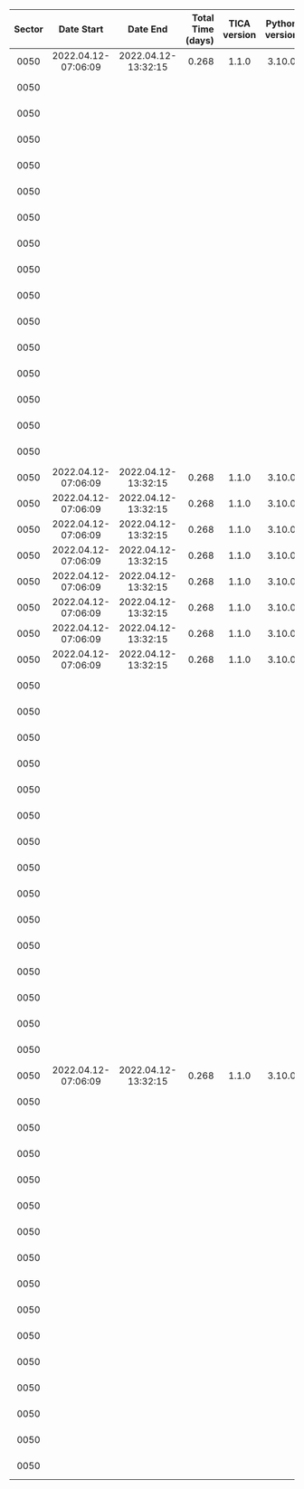 |                             Sector|                         Date Start|                           Date End|                  Total Time (days)|                       TICA version|                     Python version|                               Host|                  conda Environment|                            Ref_FIN|                                CCD|                           Wing FAC|                       Contrast FAC|                         NRef_Stars|                     Ref_Star Tmags|                       N_Trim_Stars|      Ref_Bright Residuals (arcsec)|        Frac_of_FFIs >0.95Ref_Stars|                  AvgFrac Ref_Stars|           AvgFit Residual (arcsec)|            AvgFit Residual (pixel)|                 Flexible Apertures|                 TICA Runtime (sec)|                            N_cores|                 WCS1 Runtime (sec)|                            N_cores|                 WCS2 Runtime (sec)|                            N_cores|
|:---:|:---:|:---:|---:|:---:|:---:|:---:|:---:|:---:|:---:|:---:|:---:|---:|:---:|---:|---:|---:|---:|---:|---:|---:|:---:|---:|:---:|---:|:---:|---:|
|0050|                2022.04.12-07:06:09|                2022.04.12-13:32:15|                              0.268|                              1.1.0|                             3.10.0|                       roci.mit.edu|                    tica_production|                           00208640|                          cam1_ccd1|                                0.9|                                3.5|                                986|7.51-11.99|                                 14|                              0.834|0.54|0.97|0.744|0.04|                              fixed|                             335.96|                                 48|                             331.56|                                  1|                            2889.89|                                  1|
|0050|                                   |                                   |                                   |                                   |                                   |                                   |                                   |                                   |                          cam1_ccd2|                                0.9|                                3.5|                                975|7.51-11.76|                                 16|                              0.898|0.41|0.95|0.769|0.04|                              fixed|                                   |                                   |                             131.96|                                  1|                            2820.91|                                  1|
|0050|                                   |                                   |                                   |                                   |                                   |                                   |                                   |                                   |                          cam1_ccd3|                                0.9|                                3.5|                                945|7.50-11.61|                                 12|                              0.919|0.31|0.94|0.855|0.04|                              fixed|                                   |                                   |                             107.64|                                  1|                            2823.57|                                  1|
|0050|                                   |                                   |                                   |                                   |                                   |                                   |                                   |                                   |                          cam1_ccd4|                                0.9|                                3.5|                                939|7.51-12.00|                                 19|                              0.909|0.47|0.96|0.861|0.04|                              fixed|                                   |                                   |                             119.97|                                  1|                            2909.37|                                  1|
|0050|                                   |                                   |                                   |                                   |                                   |                                   |                                   |                                   |                          cam2_ccd1|                                0.9|                                3.5|                                987|7.53-11.98|                                 13|                              0.961|0.56|0.98|0.885|0.04|                              fixed|                             337.75|                                 48|                             111.00|                                  1|                            2824.75|                                  1|
|0050|                                   |                                   |                                   |                                   |                                   |                                   |                                   |                                   |                          cam2_ccd2|                                0.9|                                3.5|                                940|7.51-11.95|                                 12|                              1.050|0.33|0.95|1.007|0.05|                              fixed|                                   |                                   |                             102.55|                                  1|                            2541.28|                                  1|
|0050|                                   |                                   |                                   |                                   |                                   |                                   |                                   |                                   |                          cam2_ccd3|                                0.9|                                3.5|                                930|7.51-12.00|                                  3|                              0.963|0.33|0.95|0.870|0.04|                              fixed|                                   |                                   |                              96.01|                                  1|                            2936.30|                                  1|
|0050|                                   |                                   |                                   |                                   |                                   |                                   |                                   |                                   |                          cam2_ccd4|                                0.9|                                3.5|                                978|7.50-12.00|                                 22|                              0.862|0.55|0.98|0.728|0.04|                              fixed|                                   |                                   |                             103.31|                                  1|                            2969.32|                                  1|
|0050|                                   |                                   |                                   |                                   |                                   |                                   |                                   |                                   |                          cam3_ccd1|                                0.9|                                3.5|                                981|7.50-11.86|                                 17|                              0.974|0.56|0.97|0.878|0.04|                              fixed|                             319.90|                                 48|                             103.38|                                  1|                            2852.47|                                  1|
|0050|                                   |                                   |                                   |                                   |                                   |                                   |                                   |                                   |                          cam3_ccd2|                                0.9|                                3.5|                                989|7.52-11.81|                                 11|                              0.931|0.67|0.98|0.898|0.04|                              fixed|                                   |                                   |                             112.64|                                  1|                            2958.25|                                  1|
|0050|                                   |                                   |                                   |                                   |                                   |                                   |                                   |                                   |                          cam3_ccd3|                                0.9|                                3.5|                                987|7.50-11.78|                                 13|                              0.892|0.72|0.99|0.845|0.04|                              fixed|                                   |                                   |                             130.56|                                  1|                            2922.23|                                  1|
|0050|                                   |                                   |                                   |                                   |                                   |                                   |                                   |                                   |                          cam3_ccd4|                                0.9|                                3.5|                                982|7.52-11.90|                                 18|                              0.878|0.51|0.97|0.807|0.04|                              fixed|                                   |                                   |                             119.45|                                  1|                            2933.51|                                  1|
|0050|                                   |                                   |                                   |                                   |                                   |                                   |                                   |                                   |                          cam4_ccd1|                                0.9|                                3.5|                                968|7.50-11.97|                                 32|                              0.903|0.70|0.98|0.822|0.04|                              fixed|                             320.12|                                 48|                             142.09|                                  1|                            3233.76|                                  1|
|0050|                                   |                                   |                                   |                                   |                                   |                                   |                                   |                                   |                          cam4_ccd2|                                0.9|                                3.5|                                964|7.50-11.89|                                 36|                              0.910|0.75|0.99|0.751|0.04|                              fixed|                                   |                                   |                             161.12|                                  1|                            2901.48|                                  1|
|0050|                                   |                                   |                                   |                                   |                                   |                                   |                                   |                                   |                          cam4_ccd3|                                0.9|                                3.5|                                972|7.50-11.95|                                 28|                              1.117|0.73|0.99|1.076|0.05|                              fixed|                                   |                                   |                             194.25|                                  1|                            2497.99|                                  1|
|0050|                                   |                                   |                                   |                                   |                                   |                                   |                                   |                                   |                          cam4_ccd4|                                0.9|                                3.5|                                975|7.50-12.00|                                 25|                              1.169|0.56|0.97|1.004|0.05|                              fixed|                                   |                                   |                             380.93|                                  1|                            3276.98|                                  1|
|0050|                2022.04.12-07:06:09|                2022.04.12-13:32:15|                              0.268|                              1.1.0|                             3.10.0|                       roci.mit.edu|                    tica_production|                           00208640|                          cam1_ccd1|                                0.9|                                3.5|                                986|7.51-11.99|                                 14|                              0.834|0.54|0.97|0.744|0.04|                              fixed|                             335.96|                                 48|                             331.56|                                  1|                            2889.89|                                  1|
|0050|                2022.04.12-07:06:09|                2022.04.12-13:32:15|                              0.268|                              1.1.0|                             3.10.0|                       roci.mit.edu|                    tica_production|                           00208640|                          cam1_ccd1|                                0.9|                                3.5|                                986|7.51-11.99|                                 14|                              0.834|0.54|0.97|0.744|0.04|                              fixed|                             335.96|                                 48|                             331.56|                                  1|                            2889.89|                                  1|
|0050|                2022.04.12-07:06:09|                2022.04.12-13:32:15|                              0.268|                              1.1.0|                             3.10.0|                       roci.mit.edu|                    tica_production|                           00208640|                          cam1_ccd1|                                0.9|                                3.5|                                986|7.51-11.99|                                 14|                              0.834|0.54|0.97|0.744|0.04|                                  f|                             335.96|                                 48|                             331.56|                                  1|                            2889.89|                                  1|
|0050|                2022.04.12-07:06:09|                2022.04.12-13:32:15|                              0.268|                              1.1.0|                             3.10.0|                       roci.mit.edu|                    tica_production|                           00208640|                          cam1_ccd1|                                0.9|                                3.5|                                986|7.51-11.99|                                 14|                              0.834|0.54|0.97|0.744|0.04|                              fixed|                             335.96|                                 48|                             331.56|                                  1|                            2889.89|                                  1|
|0050|                2022.04.12-07:06:09|                2022.04.12-13:32:15|                              0.268|                              1.1.0|                             3.10.0|                       roci.mit.edu|                    tica_production|                           00208640|                          cam1_ccd1|                                0.9|                                3.5|                                986|7.51-11.99|                                 14|                              0.834|0.54|0.97|0.744|0.04|                              fixed|                             335.96|                                 48|                             331.56|                                  1|                            2889.89|                                  1|
|0050|                2022.04.12-07:06:09|                2022.04.12-13:32:15|                              0.268|                              1.1.0|                             3.10.0|                       roci.mit.edu|                    tica_production|                           00208640|                          cam1_ccd1|                                0.9|                                3.5|                                986|7.51-11.99|                                 14|                              0.834|0.54|0.97|0.744|0.04|                              fixed|                             335.96|                                 48|                             331.56|                                  1|                            2889.89|                                  1|
|0050|                2022.04.12-07:06:09|                2022.04.12-13:32:15|                              0.268|                              1.1.0|                             3.10.0|                       roci.mit.edu|                    tica_production|                           00208640|                          cam1_ccd1|                                0.9|                                3.5|                                986|7.51-11.99|                                 14|                              0.834|0.54|0.97|0.744|0.04|                              fixed|                             335.96|                                 48|                             331.56|                                  1|                            2889.89|                                  1|
|0050|                2022.04.12-07:06:09|                2022.04.12-13:32:15|                              0.268|                              1.1.0|                             3.10.0|                       roci.mit.edu|                    tica_production|                           00208640|                          cam1_ccd1|                                0.9|                                3.5|                                986|7.51-11.99|                                 14|                              0.834|0.54|0.97|0.744|0.04|                              fixed|                             335.96|                                 48|                             331.56|                                  1|                            2889.89|                                  1|
|0050|                                   |                                   |                                   |                                   |                                   |                                   |                                   |                                   |                          cam1_ccd2|                                0.9|                                3.5|                                975|7.51-11.76|                                 16|                              0.898|0.41|0.95|0.769|0.04|                              fixed|                                   |                                   |                             131.96|                                  1|                            2820.91|                                  1|
|0050|                                   |                                   |                                   |                                   |                                   |                                   |                                   |                                   |                          cam1_ccd3|                                0.9|                                3.5|                                945|7.50-11.61|                                 12|                              0.919|0.31|0.94|0.855|0.04|                              fixed|                                   |                                   |                             107.64|                                  1|                            2823.57|                                  1|
|0050|                                   |                                   |                                   |                                   |                                   |                                   |                                   |                                   |                          cam1_ccd4|                                0.9|                                3.5|                                939|7.51-12.00|                                 19|                              0.909|0.47|0.96|0.861|0.04|                              fixed|                                   |                                   |                             119.97|                                  1|                            2909.37|                                  1|
|0050|                                   |                                   |                                   |                                   |                                   |                                   |                                   |                                   |                          cam2_ccd1|                                0.9|                                3.5|                                987|7.53-11.98|                                 13|                              0.961|0.56|0.98|0.885|0.04|                              fixed|                             337.75|                                 48|                             111.00|                                  1|                            2824.75|                                  1|
|0050|                                   |                                   |                                   |                                   |                                   |                                   |                                   |                                   |                          cam2_ccd2|                                0.9|                                3.5|                                940|7.51-11.95|                                 12|                              1.050|0.33|0.95|1.007|0.05|                              fixed|                                   |                                   |                             102.55|                                  1|                            2541.28|                                  1|
|0050|                                   |                                   |                                   |                                   |                                   |                                   |                                   |                                   |                          cam2_ccd3|                                0.9|                                3.5|                                930|7.51-12.00|                                  3|                              0.963|0.33|0.95|0.870|0.04|                              fixed|                                   |                                   |                              96.01|                                  1|                            2936.30|                                  1|
|0050|                                   |                                   |                                   |                                   |                                   |                                   |                                   |                                   |                          cam2_ccd4|                                0.9|                                3.5|                                978|7.50-12.00|                                 22|                              0.862|0.55|0.98|0.728|0.04|                              fixed|                                   |                                   |                             103.31|                                  1|                            2969.32|                                  1|
|0050|                                   |                                   |                                   |                                   |                                   |                                   |                                   |                                   |                          cam3_ccd1|                                0.9|                                3.5|                                981|7.50-11.86|                                 17|                              0.974|0.56|0.97|0.878|0.04|                              fixed|                             319.90|                                 48|                             103.38|                                  1|                            2852.47|                                  1|
|0050|                                   |                                   |                                   |                                   |                                   |                                   |                                   |                                   |                          cam3_ccd2|                                0.9|                                3.5|                                989|7.52-11.81|                                 11|                              0.931|0.67|0.98|0.898|0.04|                              fixed|                                   |                                   |                             112.64|                                  1|                            2958.25|                                  1|
|0050|                                   |                                   |                                   |                                   |                                   |                                   |                                   |                                   |                          cam3_ccd3|                                0.9|                                3.5|                                987|7.50-11.78|                                 13|                              0.892|0.72|0.99|0.845|0.04|                              fixed|                                   |                                   |                             130.56|                                  1|                            2922.23|                                  1|
|0050|                                   |                                   |                                   |                                   |                                   |                                   |                                   |                                   |                          cam3_ccd4|                                0.9|                                3.5|                                982|7.52-11.90|                                 18|                              0.878|0.51|0.97|0.807|0.04|                              fixed|                                   |                                   |                             119.45|                                  1|                            2933.51|                                  1|
|0050|                                   |                                   |                                   |                                   |                                   |                                   |                                   |                                   |                          cam4_ccd1|                                0.9|                                3.5|                                968|7.50-11.97|                                 32|                              0.903|0.70|0.98|0.822|0.04|                              fixed|                             320.12|                                 48|                             142.09|                                  1|                            3233.76|                                  1|
|0050|                                   |                                   |                                   |                                   |                                   |                                   |                                   |                                   |                          cam4_ccd2|                                0.9|                                3.5|                                964|7.50-11.89|                                 36|                              0.910|0.75|0.99|0.751|0.04|                              fixed|                                   |                                   |                             161.12|                                  1|                            2901.48|                                  1|
|0050|                                   |                                   |                                   |                                   |                                   |                                   |                                   |                                   |                          cam4_ccd3|                                0.9|                                3.5|                                975|7.50-11.95|                                 25|                              1.169|0.73|0.99|1.076|0.05|                              fixed|                                   |                                   |                             380.93|                                  1|                            2497.99|                                  1|
|0050|                                   |                                   |                                   |                                   |                                   |                                   |                                   |                                   |                          cam4_ccd4|                                0.9|                                3.5|                                972|7.50-12.00|                                 28|                              1.117|0.56|0.97|1.004|0.05|                              fixed|                                   |                                   |                             194.25|                                  1|                            3276.98|                                  1|
|0050|                2022.04.12-07:06:09|                2022.04.12-13:32:15|                              0.268|                              1.1.0|                             3.10.0|                       roci.mit.edu|                    tica_production|                           00208640|                          cam1_ccd1|                                0.9|                                3.5|                                986|7.51-11.99|                                 14|                              0.834|0.54|0.97|0.744|0.04|                              fixed|                             335.96|                                 48|                             331.56|                                  1|                            2889.89|                                  1|
|0050|                                   |                                   |                                   |                                   |                                   |                                   |                                   |                                   |                          cam1_ccd2|                                0.9|                                3.5|                                975|7.51-11.76|                                 16|                              0.898|0.41|0.95|0.769|0.04|                              fixed|                                   |                                   |                             131.96|                                  1|                            2820.91|                                  1|
|0050|                                   |                                   |                                   |                                   |                                   |                                   |                                   |                                   |                          cam1_ccd3|                                0.9|                                3.5|                                945|7.50-11.61|                                 12|                              0.919|0.31|0.94|0.855|0.04|                              fixed|                                   |                                   |                             107.64|                                  1|                            2823.57|                                  1|
|0050|                                   |                                   |                                   |                                   |                                   |                                   |                                   |                                   |                          cam1_ccd4|                                0.9|                                3.5|                                939|7.51-12.00|                                 19|                              0.909|0.47|0.96|0.861|0.04|                              fixed|                                   |                                   |                             119.97|                                  1|                            2909.37|                                  1|
|0050|                                   |                                   |                                   |                                   |                                   |                                   |                                   |                                   |                          cam2_ccd1|                                0.9|                                3.5|                                987|7.53-11.98|                                 13|                              0.961|0.56|0.98|0.885|0.04|                              fixed|                             337.75|                                 48|                             111.00|                                  1|                            2824.75|                                  1|
|0050|                                   |                                   |                                   |                                   |                                   |                                   |                                   |                                   |                          cam2_ccd2|                                0.9|                                3.5|                                940|7.51-11.95|                                 12|                              1.050|0.33|0.95|1.007|0.05|                              fixed|                                   |                                   |                             102.55|                                  1|                            2541.28|                                  1|
|0050|                                   |                                   |                                   |                                   |                                   |                                   |                                   |                                   |                          cam2_ccd3|                                0.9|                                3.5|                                930|7.51-12.00|                                  3|                              0.963|0.33|0.95|0.870|0.04|                              fixed|                                   |                                   |                              96.01|                                  1|                            2936.30|                                  1|
|0050|                                   |                                   |                                   |                                   |                                   |                                   |                                   |                                   |                          cam2_ccd4|                                0.9|                                3.5|                                978|7.50-12.00|                                 22|                              0.862|0.55|0.98|0.728|0.04|                              fixed|                                   |                                   |                             103.31|                                  1|                            2969.32|                                  1|
|0050|                                   |                                   |                                   |                                   |                                   |                                   |                                   |                                   |                          cam3_ccd1|                                0.9|                                3.5|                                981|7.50-11.86|                                 17|                              0.974|0.56|0.97|0.878|0.04|                              fixed|                             319.90|                                 48|                             103.38|                                  1|                            2852.47|                                  1|
|0050|                                   |                                   |                                   |                                   |                                   |                                   |                                   |                                   |                          cam3_ccd2|                                0.9|                                3.5|                                989|7.52-11.81|                                 11|                              0.931|0.67|0.98|0.898|0.04|                              fixed|                                   |                                   |                             112.64|                                  1|                            2958.25|                                  1|
|0050|                                   |                                   |                                   |                                   |                                   |                                   |                                   |                                   |                          cam3_ccd3|                                0.9|                                3.5|                                987|7.50-11.78|                                 13|                              0.892|0.72|0.99|0.845|0.04|                              fixed|                                   |                                   |                             130.56|                                  1|                            2922.23|                                  1|
|0050|                                   |                                   |                                   |                                   |                                   |                                   |                                   |                                   |                          cam3_ccd4|                                0.9|                                3.5|                                982|7.52-11.90|                                 18|                              0.878|0.51|0.97|0.807|0.04|                              fixed|                                   |                                   |                             119.45|                                  1|                            2933.51|                                  1|
|0050|                                   |                                   |                                   |                                   |                                   |                                   |                                   |                                   |                          cam4_ccd1|                                0.9|                                3.5|                                968|7.50-11.97|                                 32|                              0.903|0.70|0.98|0.822|0.04|                              fixed|                             320.12|                                 48|                             142.09|                                  1|                            3233.76|                                  1|
|0050|                                   |                                   |                                   |                                   |                                   |                                   |                                   |                                   |                          cam4_ccd2|                                0.9|                                3.5|                                964|7.50-11.89|                                 36|                              0.910|0.75|0.99|0.751|0.04|                              fixed|                                   |                                   |                             161.12|                                  1|                            2901.48|                                  1|
|0050|                                   |                                   |                                   |                                   |                                   |                                   |                                   |                                   |                          cam4_ccd3|                                0.9|                                3.5|                                975|7.50-11.95|                                 25|                              1.169|0.73|0.99|1.076|0.05|                              fixed|                                   |                                   |                             380.93|                                  1|                            2497.99|                                  1|
|0050|                                   |                                   |                                   |                                   |                                   |                                   |                                   |                                   |                          cam4_ccd4|                                0.9|                                3.5|                                972|7.50-12.00|                                 28|                              1.117|0.56|0.97|1.004|0.05|                              fixed|                                   |                                   |                             194.25|                                  1|                            3276.98|                                  1|
